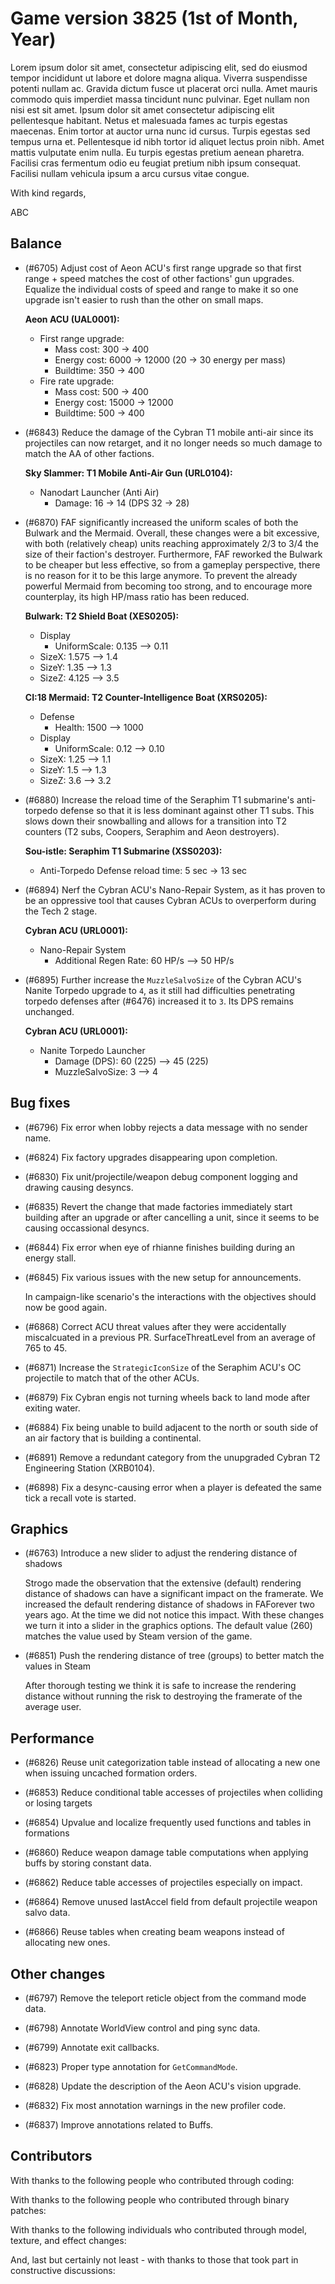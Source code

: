 # Game version 3825 (1st of Month, Year)

Lorem ipsum dolor sit amet, consectetur adipiscing elit, sed do eiusmod tempor incididunt ut labore et dolore magna aliqua. Viverra suspendisse potenti nullam ac. Gravida dictum fusce ut placerat orci nulla. Amet mauris commodo quis imperdiet massa tincidunt nunc pulvinar. Eget nullam non nisi est sit amet. Ipsum dolor sit amet consectetur adipiscing elit pellentesque habitant. Netus et malesuada fames ac turpis egestas maecenas. Enim tortor at auctor urna nunc id cursus. Turpis egestas sed tempus urna et. Pellentesque id nibh tortor id aliquet lectus proin nibh. Amet mattis vulputate enim nulla. Eu turpis egestas pretium aenean pharetra. Facilisi cras fermentum odio eu feugiat pretium nibh ipsum consequat. Facilisi nullam vehicula ipsum a arcu cursus vitae congue.

With kind regards,

ABC

## Balance

- (#6705) Adjust cost of Aeon ACU's first range upgrade so that first range + speed matches the cost of other factions' gun upgrades. Equalize the individual costs of speed and range to make it so one upgrade isn't easier to rush than the other on small maps.

  **Aeon ACU (UAL0001):**
    - First range upgrade:
      - Mass cost: 300 -> 400
      - Energy cost: 6000 -> 12000 (20 -> 30 energy per mass)
      - Buildtime: 350 -> 400
    - Fire rate upgrade:
      - Mass cost: 500 -> 400
      - Energy cost: 15000 -> 12000
      - Buildtime: 500 -> 400

- (#6843) Reduce the damage of the Cybran T1 mobile anti-air since its projectiles can now retarget, and it no longer needs so much damage to match the AA of other factions.

  **Sky Slammer: T1 Mobile Anti-Air Gun (URL0104):**
    - Nanodart Launcher (Anti Air)
      - Damage: 16 -> 14 (DPS 32 -> 28)

- (#6870) FAF significantly increased the uniform scales of both the Bulwark and the Mermaid. Overall, these changes were a bit excessive, with both (relatively cheap) units reaching approximately 2/3 to 3/4 the size of their faction's destroyer. Furthermore, FAF reworked the Bulwark to be cheaper but less effective, so from a gameplay perspective, there is no reason for it to be this large anymore. To prevent the already powerful Mermaid from becoming too strong, and to encourage more counterplay, its high HP/mass ratio has been reduced.

  **Bulwark: T2 Shield Boat (XES0205):**
    - Display
      - UniformScale: 0.135 --> 0.11
    - SizeX: 1.575 --> 1.4
    - SizeY: 1.35 --> 1.3
    - SizeZ: 4.125 --> 3.5

  **CI:18 Mermaid: T2 Counter-Intelligence Boat (XRS0205):**
    - Defense
      - Health: 1500 --> 1000
    - Display
      - UniformScale: 0.12 --> 0.10
    - SizeX: 1.25 --> 1.1
    - SizeY: 1.5 --> 1.3
    - SizeZ: 3.6 --> 3.2

- (#6880) Increase the reload time of the Seraphim T1 submarine's anti-torpedo defense so that it is less dominant against other T1 subs. This slows down their snowballing and allows for a transition into T2 counters (T2 subs, Coopers, Seraphim and Aeon destroyers).

  **Sou-istle: Seraphim T1 Submarine (XSS0203):**
    - Anti-Torpedo Defense reload time: 5 sec -> 13 sec

- (#6894) Nerf the Cybran ACU's Nano-Repair System, as it has proven to be an oppressive tool that causes Cybran ACUs to overperform during the Tech 2 stage.

  **Cybran ACU (URL0001):**
  - Nano-Repair System
    - Additional Regen Rate: 60 HP/s --> 50 HP/s

- (#6895) Further increase the `MuzzleSalvoSize` of the Cybran ACU's Nanite Torpedo upgrade to `4`, as it still had difficulties penetrating torpedo defenses after (#6476) increased it to `3`. Its DPS remains unchanged.

  **Cybran ACU (URL0001):**
  - Nanite Torpedo Launcher 
    - Damage (DPS): 60 (225) --> 45 (225)
    - MuzzleSalvoSize: 3 --> 4

## Bug fixes

- (#6796) Fix error when lobby rejects a data message with no sender name.

- (#6824) Fix factory upgrades disappearing upon completion.

- (#6830) Fix unit/projectile/weapon debug component logging and drawing causing desyncs.

- (#6835) Revert the change that made factories immediately start building after an upgrade or after cancelling a unit, since it seems to be causing occassional desyncs.

- (#6844) Fix error when eye of rhianne finishes building during an energy stall.

- (#6845) Fix various issues with the new setup for announcements.

  In campaign-like scenario's the interactions with the objectives should now be good again.

- (#6868) Correct ACU threat values after they were accidentally miscalcuated in a previous PR. SurfaceThreatLevel from an average of 765 to 45.

- (#6871) Increase the `StrategicIconSize` of the Seraphim ACU's OC projectile to match that of the other ACUs.

- (#6879) Fix Cybran engis not turning wheels back to land mode after exiting water.

- (#6884) Fix being unable to build adjacent to the north or south side of an air factory that is building a continental.

- (#6891) Remove a redundant category from the unupgraded Cybran T2 Engineering Station (XRB0104).

- (#6898) Fix a desync-causing error when a player is defeated the same tick a recall vote is started.

## Graphics

- (#6763) Introduce a new slider to adjust the rendering distance of shadows

  Strogo made the observation that the extensive (default) rendering distance of shadows can have a significant impact on the framerate. We increased the default rendering distance of shadows in FAForever two years ago. At the time we did not notice this impact. With these changes we turn it into a slider in the graphics options. The default value (260) matches the value used by Steam version of the game.

- (#6851) Push the rendering distance of tree (groups) to better match the values in Steam

  After thorough testing we think it is safe to increase the rendering distance without running the risk to destroying the framerate of the average user. 

## Performance

- (#6826) Reuse unit categorization table instead of allocating a new one when issuing uncached formation orders.

- (#6853) Reduce conditional table accesses of projectiles when colliding or losing targets

- (#6854) Upvalue and localize frequently used functions and tables in formations

- (#6860) Reduce weapon damage table computations when applying buffs by storing constant data.

- (#6862) Reduce table accesses of projectiles especially on impact.

- (#6864) Remove unused lastAccel field from default projectile weapon salvo data.

- (#6866) Reuse tables when creating beam weapons instead of allocating new ones.

## Other changes

- (#6797) Remove the teleport reticle object from the command mode data.

- (#6798) Annotate WorldView control and ping sync data.

- (#6799) Annotate exit callbacks.

- (#6823) Proper type annotation for `GetCommandMode`.

- (#6828) Update the description of the Aeon ACU's vision upgrade.

- (#6832) Fix most annotation warnings in the new profiler code.

- (#6837) Improve annotations related to Buffs.

## Contributors

With thanks to the following people who contributed through coding:

<!-- Remove when empty -->

With thanks to the following people who contributed through binary patches:

<!-- Remove when empty -->

With thanks to the following individuals who contributed through model, texture, and effect changes:

<!-- Remove when empty -->

And, last but certainly not least - with thanks to those that took part in constructive discussions:

<!-- Remove when empty -->
